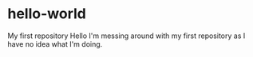 # hello-world
My first repository
Hello I'm messing around with my first repository as I have no idea what I'm doing.
